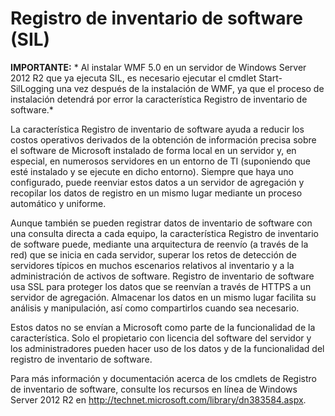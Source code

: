 # <a name="software-inventory-logging-sil"></a>Registro de inventario de software (SIL)

**IMPORTANTE:** * Al instalar WMF 5.0 en un servidor de Windows Server 2012 R2 que ya ejecuta SIL, es necesario ejecutar el cmdlet Start-SilLogging una vez después de la instalación de WMF, ya que el proceso de instalación detendrá por error la característica Registro de inventario de software.*

La característica Registro de inventario de software ayuda a reducir los costos operativos derivados de la obtención de información precisa sobre el software de Microsoft instalado de forma local en un servidor y, en especial, en numerosos servidores en un entorno de TI (suponiendo que esté instalado y se ejecute en dicho entorno). Siempre que haya uno configurado, puede reenviar estos datos a un servidor de agregación y recopilar los datos de registro en un mismo lugar mediante un proceso automático y uniforme.

Aunque también se pueden registrar datos de inventario de software con una consulta directa a cada equipo, la característica Registro de inventario de software puede, mediante una arquitectura de reenvío (a través de la red) que se inicia en cada servidor, superar los retos de detección de servidores típicos en muchos escenarios relativos al inventario y a la administración de activos de software. Registro de inventario de software usa SSL para proteger los datos que se reenvían a través de HTTPS a un servidor de agregación. Almacenar los datos en un mismo lugar facilita su análisis y manipulación, así como compartirlos cuando sea necesario.

Estos datos no se envían a Microsoft como parte de la funcionalidad de la característica. Solo el propietario con licencia del software del servidor y los administradores pueden hacer uso de los datos y de la funcionalidad del registro de inventario de software.

Para más información y documentación acerca de los cmdlets de Registro de inventario de software, consulte los recursos en línea de Windows Server 2012 R2 en <http://technet.microsoft.com/library/dn383584.aspx>.
